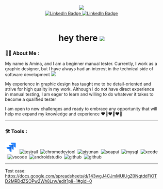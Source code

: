 <div id="header" align="center">
  <img src="https://media1.giphy.com/media/PPgZCwZPKrLcw75EG1/giphy.gif?cid=6c09b952p2ag8fy8qo3x485qo1215t4roolu5nwrh0g7vvfl&ep=v1_internal_gif_by_id&rid=giphy.gif&ct=g" width="200"/>


<div id="badges">
  <a href="https://www.linkedin.com/in/amina-aubakirova-611985251">
    <img src="https://img.shields.io/badge/LinkedIn-black?style=for-the-badge&logo=linkedin&logoColor=white" alt="LinkedIn Badge"/>
  </a>
  <a href="https://www.t.me/mewnisss/">
    <img src="https://img.shields.io/badge/Telegram-black?style=for-the-badge&logo=telegram&logoColor=white" alt="LinkedIn Badge"/>
  </a>
</div>


<div id="badges">
 <img src="https://komarev.com/ghpvc/?username=Mewniss&style=flat-square&color=blue" alt=""/>
</div>
<h1>
  hey there
  <img src="https://media.giphy.com/media/hvRJCLFzcasrR4ia7z/giphy.gif" width="30px"/>
</h1>

</div>

### :woman_technologist: About Me :

My name is Amina, and I am a beginner manual tester. Currently, I work as a graphic designer, but I have always had an interest in the technical side of software development <img src="https://media.giphy.com/media/WUlplcMpOCEmTGBtBW/giphy.gif" width="30">

My experience in graphic design has taught me to be detail-oriented and strive for high quality in my work. Although I do not have direct experience in manual testing, I am eager to learn and willing to do whatever it takes to become a qualified tester

I am open to new challenges and ready to embrace any opportunity that will help me expand my knowledge and experience :heart_on_fire::heart_on_fire::heart_on_fire:



---

### :hammer_and_wrench: Tools :

<div>
  <img src="https://github.com/devicons/devicon/blob/master/icons/jira/jira-original.svg" title="Jira" alt="Jira" width="40" height="40"/>&nbsp;
  <img src="https://styles.redditmedia.com/t5_4jhmw6/styles/communityIcon_fz7rh5mc0b371.png" title="testrail" alt="testrail" width="40" height="40"/>&nbsp;
  <img src="https://d33wubrfki0l68.cloudfront.net/38b5c953a4667366685d55db55d057c86db1fc54/a0fdc/static/acae6b24d940347661ca901ea07f47c1/chrome-dev-logo-icon.png" title="chromedevtool" alt="chromedevtool" width="40" height="40"/>&nbsp;
  <img src="https://img.uxwing.com/wp-content/themes/uxwing/download/brands-social-media/postman-icon.png" title="postman" alt="pistman" width="40" height="40"/>&nbsp;
  <img src="https://static.filehorse.com/icons-mac/developer-tools/soapui-icon-32.png" title="soapui" alt="soapui" width="40" height="40"/>&nbsp;
  <img src="https://cdn-icons-png.flaticon.com/512/5968/5968313.png" title="mysql" alt="mysql" width="40" height="40"/>&nbsp;
  <img src="https://upload.wikimedia.org/wikipedia/ru/0/0c/Xcode_icon.png" title="xcode" alt="xcode" width="40" height="40"/>&nbsp;
  <img src="https://upload.wikimedia.org/wikipedia/commons/thumb/9/9a/Visual_Studio_Code_1.35_icon.svg/2048px-Visual_Studio_Code_1.35_icon.svg.png" title="vscode" alt="vscode" width="40" height="40"/>&nbsp;
  <img src="https://1.bp.blogspot.com/-LgTa-xDiknI/X4EflN56boI/AAAAAAAAPuk/24YyKnqiGkwRS9-_9suPKkfsAwO4wHYEgCLcBGAsYHQ/s0/image9.png" title="androidstudio" alt="androidstudio" width="50" height="50"/>&nbsp;
  <img src="https://play-lh.googleusercontent.com/PCpXdqvUWfCW1mXhH1Y_98yBpgsWxuTSTofy3NGMo9yBTATDyzVkqU580bfSln50bFU" title="github" alt="github" width="40" height="40"/>&nbsp;
       <img src="https://upload.wikimedia.org/wikipedia/commons/3/33/Figma-logo.svg" title="github" alt="github" width="40" height="40"/>&nbsp;
</div>


-------

Test case: https://docs.google.com/spreadsheets/d/143wgJ4CJmMUlUgZ0NqtddFiOTD2MRDdZSOPw2Wh8Lrw/edit?pli=1#gid=0
